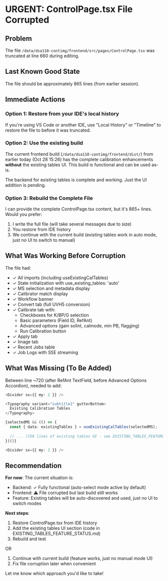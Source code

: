 # URGENT: ControlPage.tsx File Corrupted

## Problem
The file `/data/dsa110-contimg/frontend/src/pages/ControlPage.tsx` was truncated at line 660 during editing.

## Last Known Good State
The file should be approximately 865 lines (from earlier session).

## Immediate Actions

### Option 1: Restore from your IDE's local history
If you're using VS Code or another IDE, use "Local History" or "Timeline" to restore the file to before it was truncated.

### Option 2: Use the existing build
The current frontend build (`/data/dsa110-contimg/frontend/dist/`) from earlier today (Oct 28 15:26) has the complete calibration enhancements **without** the existing tables UI. This build is functional and can be used as-is.

The backend for existing tables is complete and working. Just the UI addition is pending.

### Option 3: Rebuild the Complete File
I can provide the complete ControlPage.tsx content, but it's 865+ lines. Would you prefer:
1. I write the full file (will take several messages due to size)
2. You restore from IDE history
3. We continue with the current build (existing tables work in auto mode, just no UI to switch to manual)

## What Was Working Before Corruption

The file had:
- ✓ All imports (including useExistingCalTables)
- ✓ State initialization with use_existing_tables: 'auto'
- ✓ MS selection and metadata display
- ✓ Calibrator match display
- ✓ Workflow banner
- ✓ Convert tab (full UVH5 conversion)
- ✓ Calibrate tab with:
  - Checkboxes for K/BP/G selection
  - Basic parameters (Field ID, RefAnt)
  - Advanced options (gain solint, calmode, min PB, flagging)
  - Run Calibration button
- ✓ Apply tab
- ✓ Image tab
- ✓ Recent Jobs table
- ✓ Job Logs with SSE streaming

## What Was Missing (To Be Added)

Between line ~720 (after RefAnt TextField, before Advanced Options Accordion), needed to add:

```typescript
<Divider sx={{ my: 2 }} />

<Typography variant="subtitle2" gutterBottom>
  Existing Calibration Tables
</Typography>

{selectedMS && (() => {
  const { data: existingTables } = useExistingCalTables(selectedMS);
  
  // ... (150 lines of existing tables UI - see EXISTING_TABLES_FEATURE_STATUS.md)
})()}

<Divider sx={{ my: 2 }} />
```

## Recommendation

**For now**: The current situation is:
- Backend: ✓ Fully functional (auto-select mode active by default)
- Frontend: ⚠️ File corrupted but last build still works
- Feature: Existing tables will be auto-discovered and used, just no UI to switch modes

**Next steps**:
1. Restore ControlPage.tsx from IDE history
2. Add the existing tables UI section (code in EXISTING_TABLES_FEATURE_STATUS.md)
3. Rebuild and test

OR

1. Continue with current build (feature works, just no manual mode UI)
2. Fix file corruption later when convenient

Let me know which approach you'd like to take!

